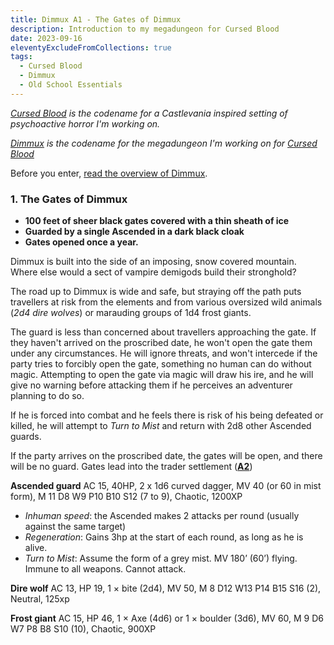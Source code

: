```yaml
---
title: Dimmux A1 - The Gates of Dimmux
description: Introduction to my megadungeon for Cursed Blood
date: 2023-09-16
eleventyExcludeFromCollections: true
tags:
  - Cursed Blood
  - Dimmux
  - Old School Essentials
---
```


_[Cursed Blood](/tags/cursed-blood/) is the codename for a Castlevania inspired setting of psychoactive horror I'm working on._

_[Dimmux](/tags/dimmux/) is the codename for the megadungeon I'm working on for [Cursed Blood](/tags/cursed-blood/)_

Before you enter, [read the overview of Dimmux](/posts/dimmux-overview).

<div class="dungeon-room">

### 1. The Gates of Dimmux

- **100 feet of sheer black gates covered with a thin sheath of ice**
- **Guarded by a single Ascended in a dark black cloak**
- **Gates opened once a year.**

Dimmux is built into the side of an imposing, snow covered mountain. Where else would a sect of vampire demigods build their stronghold?

The road up to Dimmux is wide and safe, but straying off the path puts travellers at risk from the elements and from various oversized wild animals (_2d4 dire wolves_) or marauding groups of 1d4 frost giants.

The guard is less than concerned about travellers approaching the gate. If they haven't arrived on the proscribed date, he won't open the gate them under any circumstances. He will ignore threats, and won't intercede if the party tries to forcibly open the gate, something no human can do without magic. Attempting to open the gate via magic will draw his ire, and he will give no warning before attacking them if he perceives an adventurer planning to do so.

If he is forced into combat and he feels there is risk of his being defeated or killed, he will attempt to _Turn to Mist_ and return with 2d8 other Ascended guards.

If the party arrives on the proscribed date, the gates will be open, and there will be no guard. Gates lead into the trader settlement (**[A2](/posts/dimmux-A2)**)

**Ascended guard**
AC 15, 40HP, 2 x 1d6 curved dagger, MV 40 (or 60 in mist form), M 11
D8 W9 P10 B10 S12 (7 to 9), Chaotic, 1200XP

- _Inhuman speed_: the Ascended makes 2 attacks per round (usually against the same target)
- _Regeneration_: Gains 3hp at the start of each round, as long as he is alive.
- _Turn to Mist_: Assume the form of a grey mist. MV 180’ (60’) flying. Immune to all weapons. Cannot attack.

**Dire wolf**
AC 13, HP 19, 1 × bite (2d4), MV 50, M 8
D12 W13 P14 B15 S16 (2), Neutral, 125xp

**Frost giant**
AC 15, HP 46, 1 × Axe (4d6) or 1 × boulder (3d6), MV 60, M 9
D6 W7 P8 B8 S10 (10), Chaotic, 900XP

</div>
